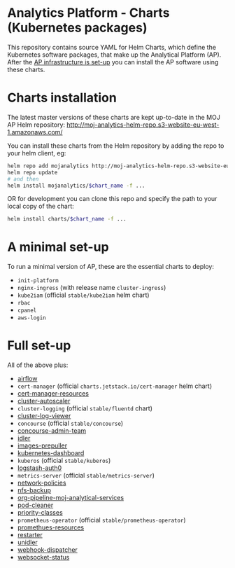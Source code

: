 # Analytics Platform - Charts (Kubernetes packages)

This repository contains source YAML for Helm Charts, which define the Kubernetes software packages, that make up the Analytical Platform (AP). After the [AP infrastructure is set-up](https://github.com/ministryofjustice/analytics-platform-ops/blob/master/README.md) you can install the AP software using these charts.

# Charts installation

The latest master versions of these charts are kept up-to-date in the MOJ AP Helm repository:
http://moj-analytics-helm-repo.s3-website-eu-west-1.amazonaws.com/

You can install these charts from the Helm repository by adding the repo to your helm client, eg:

```sh
helm repo add mojanalytics http://moj-analytics-helm-repo.s3-website-eu-west-1.amazonaws.com/
helm repo update
# and then
helm install mojanalytics/$chart_name -f ...
```

OR for development you can clone this repo and specify the path to your local copy of the chart:

```sh
helm install charts/$chart_name -f ...
```

# A minimal set-up

To run a minimal version of AP, these are the essential charts to deploy:
* `init-platform`
* `nginx-ingress` (with release name `cluster-ingress`)
* `kube2iam` (official `stable/kube2iam` helm chart)
* `rbac`
* `cpanel`
* `aws-login`

# Full set-up
All of the above plus:
- [airflow](./charts/airflow-k8s)
- `cert-manager` (official `charts.jetstack.io/cert-manager` helm chart)
- [cert-manager-resources](./charts/cert-manager-resources)
- [cluster-autoscaler](./charts/cluster-autoscaler)
- `cluster-logging` (official `stable/fluentd` chart)
- [cluster-log-viewer](./charts/kibana-auth-proxy)
- `concourse` (official `stable/concourse`)
- [concourse-admin-team](./charts/concourse-admin-team)
- [idler](./charts/idler)
- [images-prepuller](./charts/images-prepuller)
- [kubernetes-dashboard](./charts/kubernetes-dashboard)
- `kuberos` (official `stable/kuberos`)
- [logstash-auth0](./charts/logstash)
- `metrics-server` (official `stable/metrics-server`)
- [network-policies](./charts/network-policies)
- [nfs-backup](./charts/nfs-backup)
- [org-pipeline-moj-analytical-services](./charts/concourse-org-pipeline)
- [pod-cleaner](./charts/pod-cleaner)
- [priority-classes](./charts/priority-classes)
- `prometheus-operator` (official `stable/prometheus-operator`)
- [promethues-resources](./charts/prometheus-resources)
- [restarter](./charts/restarter)
- [unidler](./charts/unidler)
- [webhook-dispatcher](./charts/webhook-dispatcher)
- [websocket-status](./charts/websocket-status)
